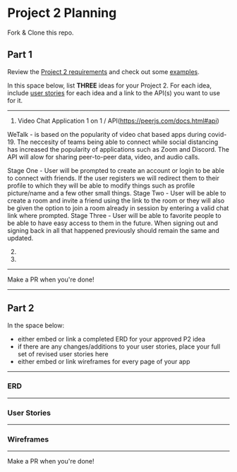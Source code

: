 # Project 2 Planning

Fork & Clone this repo.

## Part 1

Review the [Project 2 requirements](https://romebell.gitbook.io/sei-1019/projects/project-2) and check out some [examples](https://tmdarneille.gitbook.io/seirfx/11-projects/past-projects/project2).

In this space below, list **THREE** ideas for your Project 2. For each idea, include [user stories](https://revelry.co/user-stories-that-dont-suck/) for each idea and a link to the API(s) you want to use for it.

--------------------------------------------------------
1. Video Chat Application 1 on 1 / API(https://peerjs.com/docs.html#api)

WeTalk - is based on the popularity of video chat based apps during covid-19. The neccesity of teams being able to connect while social distancing has increased the popularity of applications such as Zoom and Discord. The API will alow for sharing peer-to-peer data, video, and audio calls.

Stage One - User will be prompted to create an account or login to be able to connect with friends. If the user registers we will redirect them to their profile to which they will be able to modify things such as profile picture/name and a few other small things. 
Stage Two - User will be able to create a room and invite a friend using the link to the room or they will also be given the option to join a room already in session by entering a valid chat link where prompted.
Stage Three - User will be able to favorite people to be able to have easy access to them in the future. When signing out and signing back in all that happened previously should remain the same and updated.

2. 
3.
---------------------------------------------------------

Make a PR when you're done!

---

## Part 2

In the space below:
* either embed or link a completed ERD for your approved P2 idea
* if there are any changes/additions to your user stories, place your full set of revised user stories here
* either embed or link wireframes for every page of your app

----------------------------------------------------------
### ERD

----------------------------------------------------------
### User Stories

----------------------------------------------------------
### Wireframes

----------------------------------------------------------

Make a PR when you're done!

